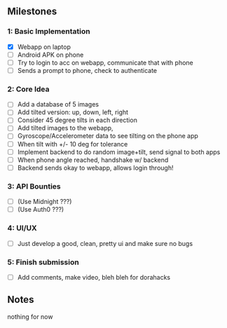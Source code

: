 <!-- ## Getting Started

First, run the development server:

```bash
npm run dev
# or
yarn dev
# or
pnpm dev
# or
bun dev
```

Open [http://localhost:3000](http://localhost:3000) with your browser to see the result.

You can start editing the page by modifying `app/page.js`. The page auto-updates as you edit the file.

This project uses [`next/font`](https://nextjs.org/docs/app/building-your-application/optimizing/fonts) to automatically optimize and load [Geist](https://vercel.com/font), a new font family for Vercel. -->

## Milestones

### 1: Basic Implementation

- [x] Webapp on laptop
- [ ] Android APK on phone
- [ ] Try to login to acc on webapp, communicate that with phone
- [ ] Sends a prompt to phone, check to authenticate
### 2: Core Idea
- [ ] Add a database of 5 images
- [ ] Add tilted version: up, down, left, right
- [ ] Consider 45 degree tilts in each direction
- [ ] Add tilted images to the webapp, 
- [ ] Gyroscope/Accelerometer data to see tilting on the phone app
- [ ] When tilt with +/- 10 deg for tolerance 
- [ ] Implement backend to do random image+tilt, send signal to both apps
- [ ] When phone angle reached, handshake w/ backend
- [ ] Backend sends okay to webapp, allows login through!
### 3: API Bounties
- [ ] (Use Midnight ???)
- [ ] (Use Auth0 ???)
### 4: UI/UX
- [ ] Just develop a good, clean, pretty ui and make sure no bugs
### 5: Finish submission
- [ ] Add comments, make video, bleh bleh for dorahacks

## Notes
nothing for now
